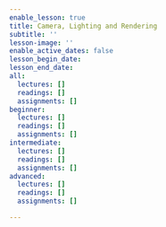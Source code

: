 ```yaml
---
enable_lesson: true
title: Camera, Lighting and Rendering
subtitle: ''
lesson-image: ''
enable_active_dates: false
lesson_begin_date: 
lesson_end_date: 
all:
  lectures: []
  readings: []
  assignments: []
beginner:
  lectures: []
  readings: []
  assignments: []
intermediate:
  lectures: []
  readings: []
  assignments: []
advanced:
  lectures: []
  readings: []
  assignments: []

---
```

